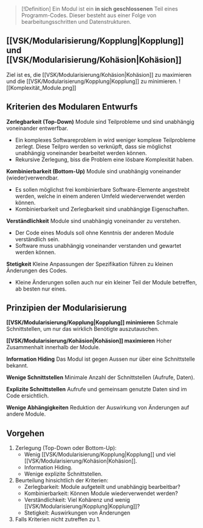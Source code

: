 >[!Definition]
>Ein Modul ist ein **in sich geschlossenen** Teil eines Programm-Codes. Dieser besteht aus einer Folge von bearbeitungsschritten und Datenstrukturen.

## [[VSK/Modularisierung/Kopplung|Kopplung]] und [[VSK/Modularisierung/Kohäsion|Kohäsion]]
Ziel ist es, die [[VSK/Modularisierung/Kohäsion|Kohäsion]] zu maximieren und die [[VSK/Modularisierung/Kopplung|Kopplung]] zu minimieren.
![[Komplexität_Module.png]]

## Kriterien des Modularen Entwurfs
**Zerlegbarkeit (Top-Down)**
Module sind Teilprobleme und sind unabhängig voneinander entwerfbar.

- Ein komplexes Softwareproblem in wird weniger komplexe Teilprobleme zerlegt. Diese Teilpro werden so verknüpft, dass sie möglichst unabhängig voneinander bearbeitet werden können.
- Rekursive Zerlegung, biss die Problem eine lösbare Komplexität haben.

**Kombinierbarkeit (Bottom-Up)**
Module sind unabhängig voneinander (wieder)verwendbar.

- Es sollen möglichst frei kombinierbare Software-Elemente angestrebt werden, welche in einem anderen Umfeld wiederverwendet werden können.
- Kombinierbarkeit und Zerlegbarkeit sind unabhängige Eigenschaften.

**Verständlichkeit**
Module sind unabhängig voneinander zu verstehen.

- Der Code eines Moduls soll ohne Kenntnis der anderen Module verständlich sein.
- Software muss unabhängig voneinander verstanden und gewartet werden können.

**Stetigkeit**
Kleine Anpassungen der Spezifikation führen zu kleinen Änderungen des Codes.

- Kleine Änderungen sollen auch nur ein kleiner Teil der Module betreffen, ab besten nur eines.

## Prinzipien der Modularisierung
**[[VSK/Modularisierung/Kopplung|Kopplung]] minimieren**
Schmale Schnittstellen,  um nur das wirklich Benötigte auszutauschen.

**[[VSK/Modularisierung/Kohäsion|Kohäsion]] maximieren**
Hoher Zusammenhalt innerhalb der Module.

**Information Hiding**
Das Modul ist gegen Aussen nur über eine Schnittstelle bekannt.

**Wenige Schnittstellen**
Minimale Anzahl der Schnittstellen (Aufrufe, Daten).

**Explizite Schnittstellen**
Aufrufe und gemeinsam genutzte Daten sind im Code ersichtlich.

**Wenige Abhängigkeiten**
Reduktion der Auswirkung von Änderungen auf andere Module.

## Vorgehen
1. Zerlegung (Top-Down oder Bottom-Up):
	- Wenig [[VSK/Modularisierung/Kopplung|Kopplung]] und viel [[VSK/Modularisierung/Kohäsion|Kohäsion]].
	- Information Hiding.
	- Wenige explizite Schnittstellen.
2. Beurteilung hinsichtlich der Kriterien:
	- Zerlegbarkeit: Module aufgeteilt und unabhängig bearbeitbar?
	- Kombinierbarkeit: Können Module wiederverwendet werden?
	- Verständlichkeit: Viel Kohärenz und wenig [[VSK/Modularisierung/Kopplung|Kopplung]]?
	- Stetigkeit: Auswirkungen von Änderungen
3. Falls Kriterien nicht zutreffen zu 1.
